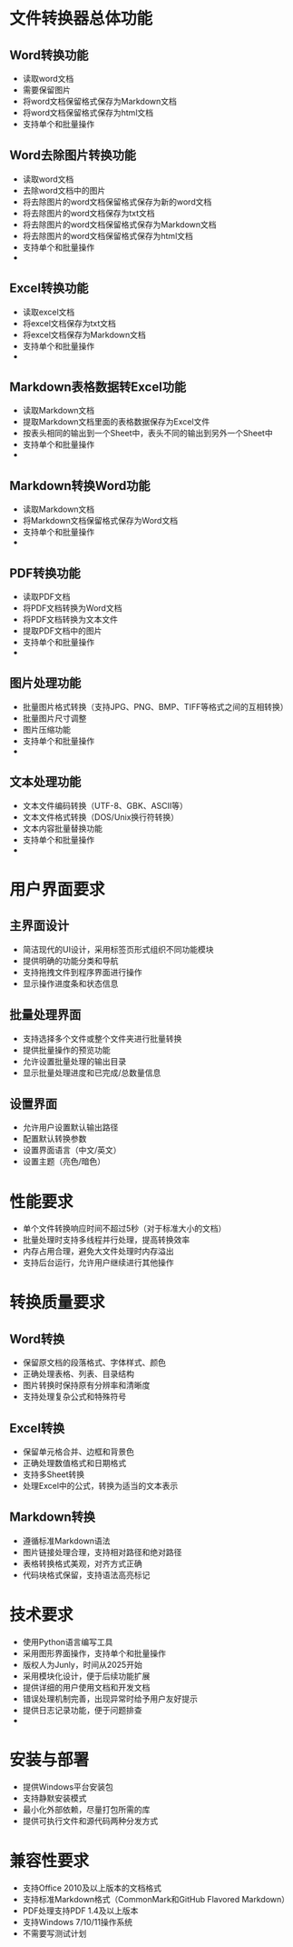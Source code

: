 # 文件转换器总体功能

## Word转换功能

- 读取word文档
- 需要保留图片
- 将word文档保留格式保存为Markdown文档
- 将word文档保留格式保存为html文档
- 支持单个和批量操作

## Word去除图片转换功能

- 读取word文档
- 去除word文档中的图片
- 将去除图片的word文档保留格式保存为新的word文档
- 将去除图片的word文档保存为txt文档
- 将去除图片的word文档保留格式保存为Markdown文档
- 将去除图片的word文档保留格式保存为html文档
- 支持单个和批量操作
- 
## Excel转换功能

- 读取excel文档
- 将excel文档保存为txt文档
- 将excel文档保存为Markdown文档
- 支持单个和批量操作
- 
## Markdown表格数据转Excel功能

- 读取Markdown文档
- 提取Markdown文档里面的表格数据保存为Excel文件
- 按表头相同的输出到一个Sheet中，表头不同的输出到另外一个Sheet中
- 支持单个和批量操作
- 
## Markdown转换Word功能

- 读取Markdown文档
- 将Markdown文档保留格式保存为Word文档
- 支持单个和批量操作
- 
## PDF转换功能

- 读取PDF文档
- 将PDF文档转换为Word文档
- 将PDF文档转换为文本文件
- 提取PDF文档中的图片
- 支持单个和批量操作
- 
## 图片处理功能

- 批量图片格式转换（支持JPG、PNG、BMP、TIFF等格式之间的互相转换）
- 批量图片尺寸调整
- 图片压缩功能
- 支持单个和批量操作
- 
## 文本处理功能

- 文本文件编码转换（UTF-8、GBK、ASCII等）
- 文本文件格式转换（DOS/Unix换行符转换）
- 文本内容批量替换功能
- 支持单个和批量操作
- 
# 用户界面要求

## 主界面设计

- 简洁现代的UI设计，采用标签页形式组织不同功能模块
- 提供明确的功能分类和导航
- 支持拖拽文件到程序界面进行操作
- 显示操作进度条和状态信息

## 批量处理界面

- 支持选择多个文件或整个文件夹进行批量转换
- 提供批量操作的预览功能
- 允许设置批量处理的输出目录
- 显示批量处理进度和已完成/总数量信息

## 设置界面

- 允许用户设置默认输出路径
- 配置默认转换参数
- 设置界面语言（中文/英文）
- 设置主题（亮色/暗色）

# 性能要求

- 单个文件转换响应时间不超过5秒（对于标准大小的文档）
- 批量处理时支持多线程并行处理，提高转换效率
- 内存占用合理，避免大文件处理时内存溢出
- 支持后台运行，允许用户继续进行其他操作

# 转换质量要求

## Word转换

- 保留原文档的段落格式、字体样式、颜色
- 正确处理表格、列表、目录结构
- 图片转换时保持原有分辨率和清晰度
- 支持处理复杂公式和特殊符号

## Excel转换

- 保留单元格合并、边框和背景色
- 正确处理数值格式和日期格式
- 支持多Sheet转换
- 处理Excel中的公式，转换为适当的文本表示

## Markdown转换

- 遵循标准Markdown语法
- 图片链接处理合理，支持相对路径和绝对路径
- 表格转换格式美观，对齐方式正确
- 代码块格式保留，支持语法高亮标记

# 技术要求

- 使用Python语言编写工具
- 采用图形界面操作，支持单个和批量操作
- 版权人为Junly，时间从2025开始
- 采用模块化设计，便于后续功能扩展
- 提供详细的用户使用文档和开发文档
- 错误处理机制完善，出现异常时给予用户友好提示
- 提供日志记录功能，便于问题排查
- 

# 安装与部署

- 提供Windows平台安装包
- 支持静默安装模式
- 最小化外部依赖，尽量打包所需的库
- 提供可执行文件和源代码两种分发方式

# 兼容性要求

- 支持Office 2010及以上版本的文档格式
- 支持标准Markdown格式（CommonMark和GitHub Flavored Markdown）
- PDF处理支持PDF 1.4及以上版本
- 支持Windows 7/10/11操作系统
- 不需要写测试计划
